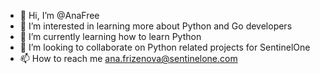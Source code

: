 - 👋 Hi, I’m @AnaFree
- 👀 I’m interested in learning more about Python and Go developers
- 🌱 I’m currently learning how to learn Python
- 💞️ I’m looking to collaborate on Python related projects for SentinelOne 
- 📫 How to reach me ana.frizenova@sentinelone.com

<!---
AnaFree/AnaFree is a ✨ special ✨ repository because its `README.md` (this file) appears on your GitHub profile.
You can click the Preview link to take a look at your changes.
--->
